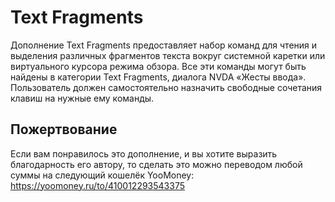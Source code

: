 # Text Fragments

Дополнение Text Fragments предоставляет набор команд для чтения и выделения различных фрагментов текста вокруг системной каретки или виртуального курсора режима обзора.
Все эти команды могут быть найдены в категории Text Fragments, диалога NVDA «Жесты ввода».
Пользователь должен самостоятельно назначить свободные сочетания клавиш на нужные ему команды.

## Пожертвование
Если вам понравилось это дополнение, и вы хотите выразить благодарность его автору, то сделать это можно переводом любой суммы на следующий кошелёк YooMoney: <https://yoomoney.ru/to/410012293543375>
